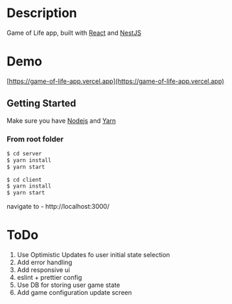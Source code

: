 # Description
Game of Life app, built with [React](https://reactjs.org/) and [NestJS](https://nestjs.com/)

# Demo
[https://game-of-life-app.vercel.app](https://game-of-life-app.vercel.app)

## Getting Started
Make sure you have [Nodejs](https://nodejs.org/) and [Yarn](https://yarnpkg.com/)

### From root folder

```bash
$ cd server
$ yarn install
$ yarn start 
```
```bash
$ cd client
$ yarn install
$ yarn start 
```
navigate to - http://localhost:3000/

# ToDo
<ol>
    <li> Use Optimistic Updates fo user initial state selection 
    <li> Add error handling
    <li> Add responsive ui
    <li> eslint + prettier config
    <li> Use DB for storing user game state
    <li> Add game configuration update screen
</ol>
